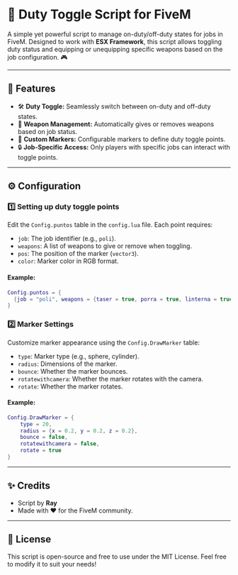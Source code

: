 # 🚨 Duty Toggle Script for FiveM

A simple yet powerful script to manage on-duty/off-duty states for jobs in FiveM. Designed to work with **ESX Framework**, this script allows toggling duty status and equipping or unequipping specific weapons based on the job configuration. 🎮

---

## 🌟 Features
- 🛠️ **Duty Toggle:** Seamlessly switch between on-duty and off-duty states.
- 🔫 **Weapon Management:** Automatically gives or removes weapons based on job status.
- 📍 **Custom Markers:** Configurable markers to define duty toggle points.
- 🔒 **Job-Specific Access:** Only players with specific jobs can interact with toggle points.

---

## ⚙️ Configuration

### 1️⃣ **Setting up duty toggle points**
Edit the `Config.puntos` table in the `config.lua` file. Each point requires:
- `job`: The job identifier (e.g., `poli`).
- `weapons`: A list of weapons to give or remove when toggling.
- `pos`: The position of the marker (`vector3`).
- `color`: Marker color in RGB format.

#### Example:
```lua
Config.puntos = {
  {job = "poli", weapons = {taser = true, porra = true, linterna = true}, pos = vector3(440.9622, -976.8954, 30.68958), color = {r = 0, g = 0, b = 0}},
}
```

### 2️⃣ **Marker Settings**
Customize marker appearance using the `Config.DrawMarker` table:
- `type`: Marker type (e.g., sphere, cylinder).
- `radius`: Dimensions of the marker.
- `bounce`: Whether the marker bounces.
- `rotatewithcamera`: Whether the marker rotates with the camera.
- `rotate`: Whether the marker rotates.

#### Example:
```lua
Config.DrawMarker = {
    type = 20,
    radius = {x = 0.2, y = 0.2, z = 0.2},
    bounce = false,
    rotatewithcamera = false,
    rotate = true
}
```

---

## ✨ Credits
- Script by **Ray**
- Made with ❤️ for the FiveM community.

---

## 📜 License
This script is open-source and free to use under the MIT License. Feel free to modify it to suit your needs!